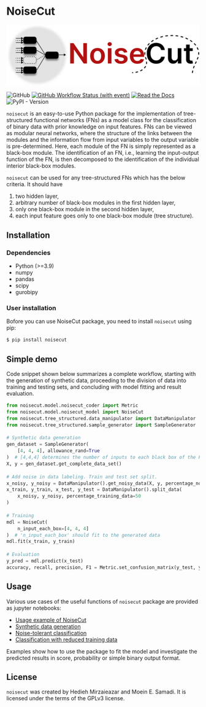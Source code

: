 # NoiseCut

<p align="center">
  <img src="https://raw.githubusercontent.com/JRC-COMBINE/NoiseCut/main/docs/artwork/NoiseCut_logo.jpg" width="800" />
</p>

![GitHub](https://img.shields.io/github/license/JRC-COMBINE/NoiseCut)
[![GitHub Workflow Status (with event)](https://img.shields.io/github/actions/workflow/status/JRC-COMBINE/NoiseCut/build-test.yml?event=push&label=CI&link=https%3A%2F%2Fgithub.com%2FJRC-COMBINE%2FNoiseCut%2Factions)](https://github.com/JRC-COMBINE/NoiseCut/actions)
[![Read the Docs](https://img.shields.io/readthedocs/noisecut)](https://noisecut.readthedocs.io/en/latest/)
![PyPI - Version](https://img.shields.io/pypi/v/noisecut)


`noisecut` is an easy-to-use Python package for the implementation of
tree-structured functional networks (FNs) as a model class for the
classification of binary data with prior knowledge on input features.
FNs can be viewed as modular neural networks, where the structure of
the links between the modules and the information flow from input variables
to the output variable is pre-determined. Here, each module of the FN is
simply represented as a black-box module. The identification of an FN, i.e.,
learning the input-output function of the FN, is then decomposed to the
identification of the individual interior black-box modules.

`noisecut` can be used for any tree-structured FNs which has the below
criteria. It should have
1. two hidden layer,
2. arbitrary number of black-box modules in the first hidden layer,
3. only one black-box module in the second hidden layer,
4. each input feature goes only to one black-box module (tree structure).

## Installation

### Dependencies

- Python (>=3.9)
- numpy
- pandas
- scipy
- gurobipy

### User installation

Bofore you can use NoiseCut package, you need to install `noisecut` using pip:

```bash
$ pip install noisecut
```

## Simple demo

Code snippet shown below summarizes a complete workflow, starting with
the generation of synthetic data, proceeding to the division of data into
training and testing sets, and concluding with model fitting and result
evaluation.

```python
from noisecut.model.noisecut_coder import Metric
from noisecut.model.noisecut_model import NoiseCut
from noisecut.tree_structured.data_manipulator import DataManipulator
from noisecut.tree_structured.sample_generator import SampleGenerator

# Synthetic data generation
gen_dataset = SampleGenerator(
    [4, 4, 4], allowance_rand=True
)  # [4,4,4] determines the number of inputs to each black box of the FN model
X, y = gen_dataset.get_complete_data_set()

# Add noise in data labeling. Train and test set split.
x_noisy, y_noisy = DataManipulator().get_noisy_data(X, y, percentage_noise=10)
x_train, y_train, x_test, y_test = DataManipulator().split_data(
    x_noisy, y_noisy, percentage_training_data=50
)

# Training
mdl = NoiseCut(
    n_input_each_box=[4, 4, 4]
)  # 'n_input_each_box' should fit to the generated data
mdl.fit(x_train, y_train)

# Evaluation
y_pred = mdl.predict(x_test)
accuracy, recall, precision, F1 = Metric.set_confusion_matrix(y_test, y_pred)
```

## Usage

Various use cases of the useful functions of `noisecut` package are provided
as jupyter notebooks:

- [Usage example of NoiseCut](https://github.com/JRC-COMBINE/NoiseCut/blob/main/docs/notebooks/Usage_example_of_NoiseCut.ipynb)
- [Synthetic data generation](https://github.com/JRC-COMBINE/NoiseCut/blob/main/docs/notebooks/Generation_of_synthetic_data.ipynb)
- [Noise-tolerant classification](https://github.com/JRC-COMBINE/NoiseCut/blob/main/docs/notebooks/Noise-tolerant_classification.ipynb)
- [Classification with reduced training data](https://github.com/JRC-COMBINE/NoiseCut/blob/main/docs/notebooks/Classification_with_reduced_training_data.ipynb)

Examples show how to use the package to fit the model and investigate
the predicted results in score, probability or simple binary output format.

## License

`noisecut` was created by Hedieh Mirzaieazar and Moein E. Samadi. It is
licensed under the terms of the GPLv3 license.
